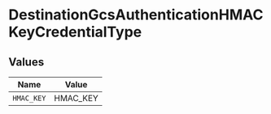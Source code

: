 # DestinationGcsAuthenticationHMACKeyCredentialType


## Values

| Name       | Value      |
| ---------- | ---------- |
| `HMAC_KEY` | HMAC_KEY   |